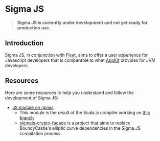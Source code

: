 # Sigma JS

> **Sigma JS is currently under development and not yet ready for production use.**

## Introduction
Sigma JS, in conjunction with [Fleet](fleet.md), aims to offer a user experience for Javascript developers that is comparable to what [AppKit](appkit.md) provides for JVM developers. 

## Resources

Here are some resources to help you understand and follow the development of Sigma JS:

- [JS module on npmjs](https://www.npmjs.com/package/sigmastate-js)
    - This module is the result of the Scala.js compiler working on [this branch](https://github.com/ScorexFoundation/sigmastate-interpreter/pull/833)
    - [sigmajs-crypto-facade](https://github.com/anon-br/sigmajs-crypto-facade) is a project that aims to replace BouncyCastle's elliptic curve dependencies in the Sigma.JS compilation process.
